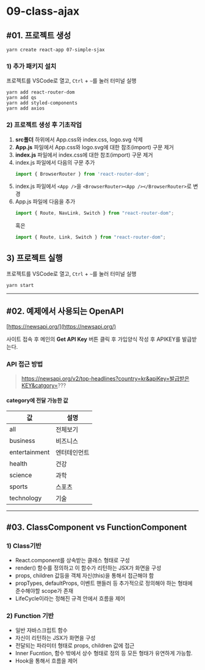 # 09-class-ajax

## #01. 프로젝트 생성

```shell
yarn create react-app 07-simple-sjax
```

### 1) 추가 패키지 설치

프로젝트를 VSCode로 열고, `Ctrl` + `~`를 눌러 터미널 실행

```shell
yarn add react-router-dom
yarn add qs
yarn add styled-components
yarn add axios
```

### 2) 프로젝트 생성 후 기초작업

1. **src폴더** 하위에서 App.css와 index.css, logo.svg 삭제
1. **App.js** 파일에서 App.css와 logo.svg에 대한 참조(import) 구문 제거
1. **index.js** 파일에서 index.css에 대한 참조(import) 구문 제거
1. index.js 파일에서 다음의 구문 추가
    ```js
    import { BrowserRouter } from 'react-router-dom';
    ```
1. index.js 파일에서 `<App />`을 `<BrowserRouter><App /></BrowserRouter>`로 변경
1. App.js 파일에 다음을 추가
   ```js
   import { Route, NavLink, Switch } from "react-router-dom";
   ```
   혹은
   ```js
   import { Route, Link, Switch } from "react-router-dom";
   ```

## 3) 프로젝트 실행

프로젝트를 VSCode로 열고, `Ctrl` + `~`를 눌러 터미널 실행

```shell
yarn start
```

--------------------

## #02. 예제에서 사용되는 OpenAPI

[https://newsapi.org/](https://newsapi.org/)

사이트 접속 후 메인의 **Get API Key** 버튼 클릭 후 가입양식 작성 후 APIKEY를 발급받는다.

### API 접근 방법

> https://newsapi.org/v2/top-headlines?country=kr&apiKey=발급받은KEY&catgory=???

#### category에 전달 가능한 값

| 값 | 설명 |
|----|----|
| all | 전체보기 |
| business | 비즈니스 |
| entertainment | 엔터테인먼트 |
| health | 건강 |
| science | 과학 |
| sports | 스포츠 |
| technology | 기술 |

--------------------

## #03. ClassComponent vs FunctionComponent

### 1) Class기반

- React.component를 상속받는 클래스 형태로 구성
- render() 함수를 정의하고 이 함수가 리턴하는 JSX가 화면을 구성
- props, children 값등을 객체 자신(this)을 통해서 접근해야 함
- propTypes, defaultProps, 이벤트 핸들러 등 추가적으로 정의해야 하는 형태에 준수해야할 scope가 존재
- LifeCycle이라는 정해진 규격 안에서 흐름을 제어

### 2) Function 기반

- 일반 자바스크립트 함수
- 자신이 리턴하는 JSX가 화면을 구성
- 전달되는 파라미터 형태로 props, children 값에 접근
- Inner Fucntion, 함수 밖에서 상수 형태로 정의 등 모든 형태가 유연하게 가능함.
- Hook을 통해서 흐름을 제어